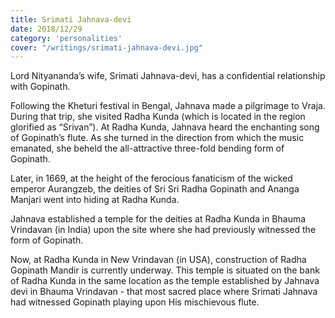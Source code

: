 ```yaml
---
title: Srimati Jahnava-devi
date: 2018/12/29
category: 'personalities'
cover: "/writings/srimati-jahnava-devi.jpg"
---
```


Lord Nityananda’s wife, Srimati Jahnava-devi, has a confidential relationship with Gopinath.

Following the Kheturi festival in Bengal, Jahnava made a pilgrimage to Vraja. During that trip, she visited Radha Kunda (which is located in the region glorified as “Srivan”). At Radha Kunda, Jahnava heard the enchanting song of Gopinath’s flute. As she turned in the direction from which the music emanated, she beheld the all-attractive three-fold bending form of Gopinath.

Later, in 1669, at the height of the ferocious fanaticism of the wicked emperor Aurangzeb, the deities of Sri Sri Radha Gopinath and Ananga Manjari went into hiding at Radha Kunda.

Jahnava established a temple for the deities at Radha Kunda in Bhauma Vrindavan (in India) upon the site where she had previously witnessed the form of Gopinath.

Now, at Radha Kunda in New Vrindavan (in USA), construction of Radha Gopinath Mandir is currently underway. This temple is situated on the bank of Radha Kunda in the same location as the temple established by Jahnava devi in Bhauma Vrindavan - that most sacred place where Srimati Jahnava had witnessed Gopinath playing upon His mischievous flute.
